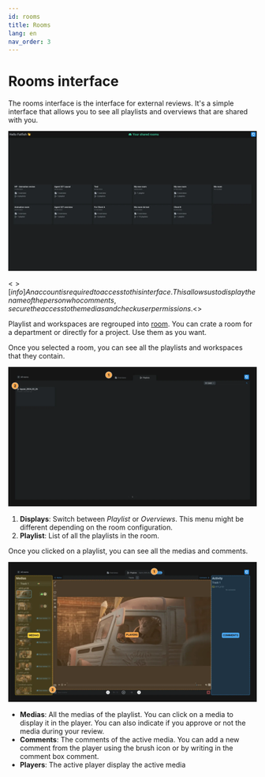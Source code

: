 ```yaml
---
id: rooms
title: Rooms
lang: en
nav_order: 3
---
```


# Rooms interface

The rooms interface is the interface for external reviews. It's a simple interface that allows you to see all playlists and overviews that are shared with you.

![Rooms](../../_medias/screenshots/interface-rooms.webp)

<$>[info]
An account is required to access to this interface. This allows us to display the name of the person who comments, secure the access to the medias and check user permissions.
<$>

Playlist and workspaces are regrouped into [room](../items/room.md). You can crate a room for a department or directly for a project. Use them as you want.

Once you selected a room, you can see all the playlists and workspaces that they contain.

![Room selected](../../_medias/screenshots/rooms-selected.webp)

1. **Displays**: Switch between *Playlist* or *Overviews*. This menu might be different depending on the room configuration.
2. **Playlist**: List of all the playlists in the room.

Once you clicked on a playlist, you can see all the medias and comments.

![Playlist selected](../../_medias/screenshots/rooms-playlist.webp)

- **Medias**: All the medias of the playlist. You can click on a media to display it in the player. You can also indicate if you approve or not the media during your review.
- **Comments**: The comments of the active media. You can add a new comment from the player using the <span class="aq-icon">brush</span> icon or by writing in the comment box <span class="aq-icon">comment</span>.
- **Players**: The active player display the active media

